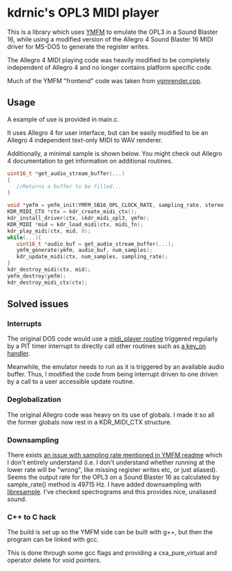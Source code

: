 # kdrnic's OPL3 MIDI player #

This is a library which uses [YMFM](https://github.com/aaronsgiles/ymfm/) to emulate the OPL3 in a Sound Blaster 16, while using a modified version of the Allegro 4 Sound Blaster 16 MIDI driver for MS-DOS to generate the register writes.

The Allegro 4 MIDI playing code was heavily  modified to be completely independent of Allegro 4 and no longer contains platform specific code.

Much of the YMFM "frontend" code was taken from [vgmrender.cpp](https://github.com/aaronsgiles/ymfm/blob/ef21f08a16f44b005c9ace5f8f44ae6f95dbf3f0/examples/vgmrender/vgmrender.cpp).

## Usage ##

A example of use is provided in main.c.

It uses Allegro 4 for user interface, but can be easily modified to be an Allegro 4 independent text-only MIDI to WAV renderer.

Additionally, a minimal sample is shown below. You might check out Allegro 4 documentation to get information on additional routines.

```c
uint16_t *get_audio_stream_buffer(...)
{
   //Returns a buffer to be filled...
}

void *ymfm = ymfm_init(YMFM_SB16_OPL_CLOCK_RATE, sampling_rate, stereo);
KDR_MIDI_CTX *ctx = kdr_create_midi_ctx();
kdr_install_driver(ctx, &kdr_midi_opl3, ymfm);
KDR_MIDI *mid = kdr_load_midi(ctx, midi_fn);
kdr_play_midi(ctx, mid, 0);
while(...){
   uint16_t *audio_buf = get_audio_stream_buffer(...);
   ymfm_generate(ymfm, audio_buf, num_samples);
   kdr_update_midi(ctx, num_samples, sampling_rate);
}
kdr_destroy_midi(ctx, mid);
ymfm_destroy(ymfm);
kdr_destroy_midi_ctx(ctx);
```

## Solved issues ##

### Interrupts ###

The original DOS code would use a [midi_player routine](https://github.com/msikma/allegro-4.2.2-xc/blob/ecd87af7f43f9e08f49acc78f4901c39221dbab5/src/midi.c#L897) triggered regularly by a PIT timer interrupt to directly call other routines such as [a key_on handler](https://github.com/kdrnic/al4_ymfm_midi/blob/c784c03fee79bcf291c2b275743ef059be8392f5/src/kdr_adlib.c#L525).

Meanwhile, the emulator needs to run as it is triggered by an available audio buffer. Thus, I modified the code from being interrupt driven to one driven by a call to a user accessible update routine.

### Deglobalization ###

The original Allegro code was heavy on its use of globals. I made it so all the former globals now rest in a KDR_MIDI_CTX structure.

### Downsampling ###

There exists [an issue with sampling rate mentioned in YMFM readme](https://github.com/aaronsgiles/ymfm/blob/ef21f08a16f44b005c9ace5f8f44ae6f95dbf3f0/README.md#clocking) which I don't entirely understand (i.e. I don't understand whether running at the lower rate will be "wrong", like missing register writes etc, or just aliased). Seems the output rate for the OPL3 on a Sound Blaster 16 as calculated by sample_rate() method is 49715 Hz. I have added downsampling with [libresample](https://github.com/minorninth/libresample). I've checked spectrograms and this provides nice, unaliased sound.

### C++ to C hack ###

The build is set up so the YMFM side can be built with g++, but then the program can be linked with gcc.

This is done through some gcc flags and providing a cxa_pure_virtual and operator delete for void pointers.
